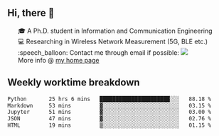 <h2 > Hi, there 👋 </h3>

<div >
 <ul>
 🎓 A Ph.D. student in Information and Communication Engineering <br>
 💻 Researching in Wireless Network Measurement (5G, BLE etc.)<br>
 :speech_balloon: Contact me through email if possible: <a href="mailto:ethanjia@sjtu.edu.cn"><img src="https://img.shields.io/badge/-ethanjia@sjtu.edu.cn-c14438?style=plastic&logo=Gmail&logoColor=white&link=mailto:mailto:ethanjia@sjtu.edu.cn"></a> <br>
  More info @ <a href="https://haifengjia.github.io">my home page</a>
 </ul>
</div>

<h2 >
Weekly worktime breakdown
</h1>


<!--START_SECTION:waka-->

```txt
Python       25 hrs 6 mins   ██████████████████████░░░   88.18 %
Markdown     53 mins         ▓░░░░░░░░░░░░░░░░░░░░░░░░   03.15 %
Jupyter      51 mins         ▓░░░░░░░░░░░░░░░░░░░░░░░░   03.00 %
JSON         47 mins         ▓░░░░░░░░░░░░░░░░░░░░░░░░   02.76 %
HTML         19 mins         ▒░░░░░░░░░░░░░░░░░░░░░░░░   01.15 %
```

<!--END_SECTION:waka-->


